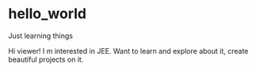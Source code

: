 # hello_world
Just learning things

Hi viewer!
I m interested in JEE. Want to learn and explore about it, create beautiful projects on it.
